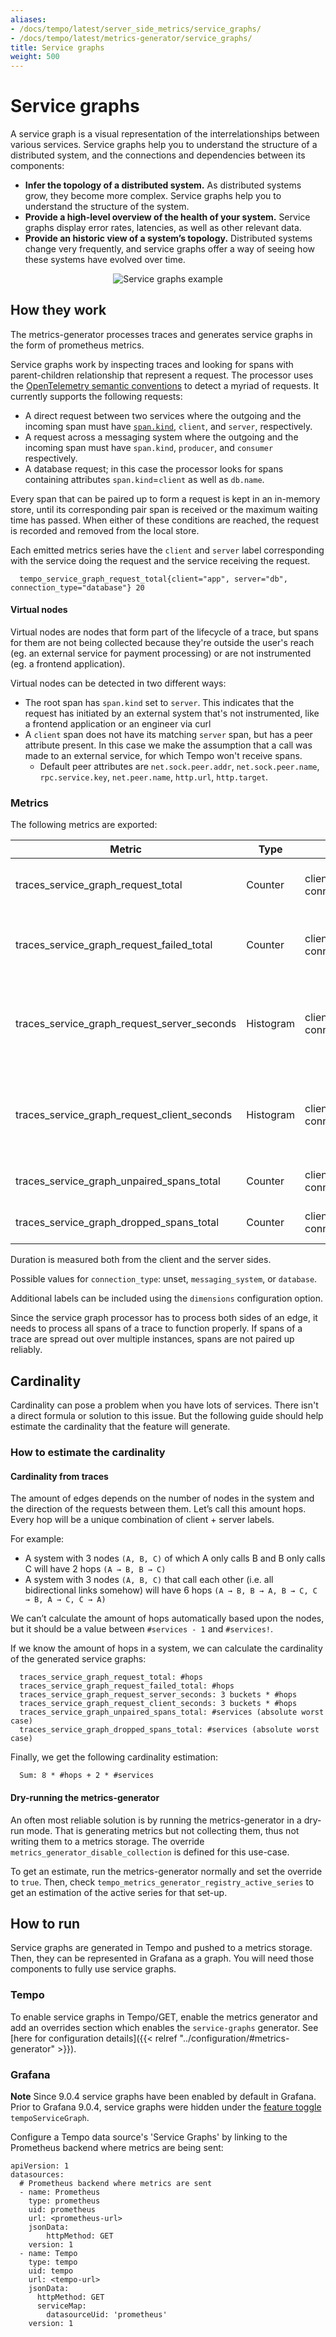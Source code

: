 ```yaml
---
aliases:
- /docs/tempo/latest/server_side_metrics/service_graphs/
- /docs/tempo/latest/metrics-generator/service_graphs/
title: Service graphs
weight: 500
---
```


# Service graphs

A service graph is a visual representation of the interrelationships between various services.
Service graphs help you to understand the structure of a distributed system,
and the connections and dependencies between its components:

- **Infer the topology of a distributed system.**
  As distributed systems grow, they become more complex.
  Service graphs help you to understand the structure of the system.
- **Provide a high-level overview of the health of your system.**
  Service graphs display error rates, latencies, as well as other relevant data.
- **Provide an historic view of a system’s topology.**
  Distributed systems change very frequently,
  and service graphs offer a way of seeing how these systems have evolved over time.

<p align="center"><img src="../grafana-service-graphs-panel.png" alt="Service graphs example"></p>

## How they work

The metrics-generator processes traces and generates service graphs in the form of prometheus metrics.

Service graphs work by inspecting traces and looking for spans with parent-children relationship that represent a request.
The processor uses the [OpenTelemetry semantic conventions](https://github.com/open-telemetry/opentelemetry-specification/blob/main/specification/trace/semantic_conventions/README.md) to detect a myriad of requests.
It currently supports the following requests:
- A direct request between two services where the outgoing and the incoming span must have [`span.kind`](https://github.com/open-telemetry/opentelemetry-specification/blob/main/specification/trace/api.md#spankind), `client`, and `server`, respectively.
- A request across a messaging system where the outgoing and the incoming span must have `span.kind`, `producer`, and `consumer` respectively.
- A database request; in this case the processor looks for spans containing attributes `span.kind`=`client` as well as `db.name`.

Every span that can be paired up to form a request is kept in an in-memory store, until its corresponding pair span is received or the maximum waiting time has passed.
When either of these conditions are reached, the request is recorded and removed from the local store.

Each emitted metrics series have the `client` and `server` label corresponding with the service doing the request and the service receiving the request.

```
  tempo_service_graph_request_total{client="app", server="db", connection_type="database"} 20
```

#### Virtual nodes

Virtual nodes are nodes that form part of the lifecycle of a trace,
but spans for them are not being collected because they're outside the user's reach (eg. an external service for payment processing) or are not instrumented (eg. a frontend application).

Virtual nodes can be detected in two different ways:

- The root span has `span.kind` set to `server`. This indicates that the request has initiated by an external system that's not instrumented, like a frontend application or an engineer via curl
- A `client` span does not have its matching `server` span, but has a peer attribute present. In this case we make the assumption that a call was made to an external service, for which Tempo won't receive spans.
  - Default peer attributes are `net.sock.peer.addr`, `net.sock.peer.name`, `rpc.service.key`, `net.peer.name`, `http.url`, `http.target`.

### Metrics

The following metrics are exported:

| Metric                                      | Type      | Labels                          | Description                                                  |
|---------------------------------------------|-----------|---------------------------------|--------------------------------------------------------------|
| traces_service_graph_request_total          | Counter   | client, server, connection_type | Total count of requests between two nodes                    |
| traces_service_graph_request_failed_total   | Counter   | client, server, connection_type | Total count of failed requests between two nodes             |
| traces_service_graph_request_server_seconds | Histogram | client, server, connection_type | Time for a request between two nodes as seen from the server |
| traces_service_graph_request_client_seconds | Histogram | client, server, connection_type | Time for a request between two nodes as seen from the client |
| traces_service_graph_unpaired_spans_total   | Counter   | client, server, connection_type | Total count of unpaired spans                                |
| traces_service_graph_dropped_spans_total    | Counter   | client, server, connection_type | Total count of dropped spans                                 |

Duration is measured both from the client and the server sides.

Possible values for `connection_type`: unset, `messaging_system`, or `database`.

Additional labels can be included using the `dimensions` configuration option.

Since the service graph processor has to process both sides of an edge,
it needs to process all spans of a trace to function properly.
If spans of a trace are spread out over multiple instances, spans are not paired up reliably.

## Cardinality

Cardinality can pose a problem when you have lots of services.
There isn't a direct formula or solution to this issue.
But the following guide should help estimate the cardinality that the feature will generate.

### How to estimate the cardinality

#### Cardinality from traces

The amount of edges depends on the number of nodes in the system and the direction of the requests between them.
Let’s call this amount hops. Every hop will be a unique combination of client + server labels.

For example:
- A system with 3 nodes `(A, B, C)` of which A only calls B and B only calls C will have 2 hops `(A → B, B → C)`
- A system with 3 nodes `(A, B, C)` that call each other (i.e. all bidirectional links somehow) will have 6 hops `(A → B, B → A, B → C, C → B, A → C, C → A)`

We can’t calculate the amount of hops automatically based upon the nodes,
but it should be a value between `#services - 1` and `#services!`.

If we know the amount of hops in a system, we can calculate the cardinality of the generated service graphs:

```
  traces_service_graph_request_total: #hops
  traces_service_graph_request_failed_total: #hops
  traces_service_graph_request_server_seconds: 3 buckets * #hops
  traces_service_graph_request_client_seconds: 3 buckets * #hops
  traces_service_graph_unpaired_spans_total: #services (absolute worst case)
  traces_service_graph_dropped_spans_total: #services (absolute worst case)
```

Finally, we get the following cardinality estimation:

```
  Sum: 8 * #hops + 2 * #services
```

#### Dry-running the metrics-generator

An often most reliable solution is by running the metrics-generator in a dry-run mode.
That is generating metrics but not collecting them, thus not writing them to a metrics storage.
The override `metrics_generator_disable_collection` is defined for this use-case.

To get an estimate, run the metrics-generator normally and set the override to `true`.
Then, check `tempo_metrics_generator_registry_active_series` to get an estimation of the active series for that set-up.

## How to run

Service graphs are generated in Tempo and pushed to a metrics storage.
Then, they can be represented in Grafana as a graph.
You will need those components to fully use service graphs.

### Tempo

To enable service graphs in Tempo/GET, enable the metrics generator and add an overrides section which enables the `service-graphs` generator. See [here for configuration details]({{< relref "../configuration/#metrics-generator" >}}).

### Grafana

**Note** Since 9.0.4 service graphs have been enabled by default in Grafana. Prior to Grafana 9.0.4, service graphs were hidden
under the [feature toggle](https://grafana.com/docs/grafana/latest/setup-grafana/configure-grafana/#feature_toggles) `tempoServiceGraph`.

Configure a Tempo data source's 'Service Graphs' by linking to the Prometheus backend where metrics are being sent:

```
apiVersion: 1
datasources:
  # Prometheus backend where metrics are sent
  - name: Prometheus
    type: prometheus
    uid: prometheus
    url: <prometheus-url>
    jsonData:
        httpMethod: GET
    version: 1
  - name: Tempo
    type: tempo
    uid: tempo
    url: <tempo-url>
    jsonData:
      httpMethod: GET
      serviceMap:
        datasourceUid: 'prometheus'
    version: 1
```


